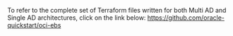 To refer to the complete set of Terraform files written for both Multi AD and Single AD architectures, click on the link below:
https://github.com/oracle-quickstart/oci-ebs
